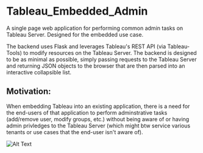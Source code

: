 # Tableau_Embedded_Admin

A single page web application for performing common admin tasks on Tableau Server. Designed for the embedded use case.

The backend uses Flask and leverages Tableau's REST API (via Tableau-Tools) to modify resources on the Tableau Server. The backend is designed to be as minimal as possible, simply passing requests to the Tableau Server and returning JSON objects to the browser that are then parsed into an interactive collapsible list.  

## Motivation:

When embedding Tableau into an existing application, there is a need for the end-users of that application to perform adminstrative tasks (add/remove user, modify groups, etc.) without being aware of or having admin privledges to the Tableau Server (which might btw service various tenants or use cases that the end-user isn't aware of). 




![Alt Text](https://thumbs.gfycat.com/DeadWhirlwindAlaskajingle-size_restricted.gif)
